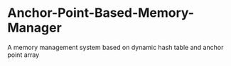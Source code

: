 # Anchor-Point-Based-Memory-Manager
A memory management system based on dynamic hash table and anchor point array
